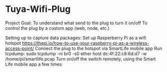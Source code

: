 # Tuya-Wifi-Plug
Project Goal:
To understand what send to the plug to turn it on/off
To control the plug by a custom app (web, node, etc.)

Setting up to capture data packages:
Set up Rasperberry Pi as a wifi hotspot https://thepi.io/how-to-use-your-raspberry-pi-as-a-wireless-access-point/
Connect the plug to the hotspot via SmartLife mobile app
Run tcpdump: sudo tcpdump -ni br0 -s0 ether host dc:4f:22:c8:6d:d7 -w /home/pi/smartlife.pcap
Turn on/off the switch remotely, using the Smart Life mobile app a few times

